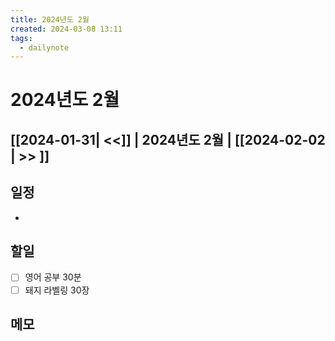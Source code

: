 ```yaml
---
title: 2024년도 2월
created: 2024-03-08 13:11
tags:
  - dailynote
---
```

# 2024년도 2월
## [[2024-01-31| <<]] | 2024년도 2월 | [[2024-02-02 | >> ]]

## 일정
- 

## 할일
- [ ] 영어 공부 30분
- [ ] 돼지 라벨링 30장

## 메모


